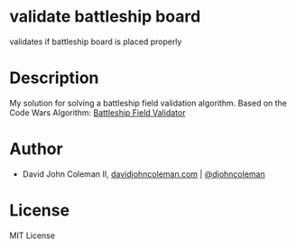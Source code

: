 # validate battleship board

validates if battleship board is placed properly

# Description

My solution for solving a battleship field validation algorithm. Based on the
Code Wars Algorithm: [Battleship Field Validator](https://www.codewars.com/kata/battleship-field-validator/)

# Author

* David John Coleman II, [davidjohncoleman.com](http://www.davidjohncoleman.com/) | [@djohncoleman](https://twitter.com/djohncoleman)

# License

MIT License
